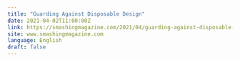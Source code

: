 ```yaml
---
title: "Guarding Against Disposable Design"
date: 2021-04-02T11:00:00Z
link: https://smashingmagazine.com/2021/04/guarding-against-disposable-design/?utm_medium=RSS&utm_source=news.12bit.vn
site: www.smashingmagazine.com
language: English
draft: false
---
```


